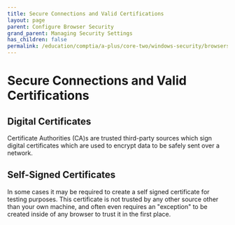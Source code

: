 ```yaml
---
title: Secure Connections and Valid Certifications
layout: page
parent: Configure Browser Security
grand_parent: Managing Security Settings
has_children: false
permalink: /education/comptia/a-plus/core-two/windows-security/browsers/connections-and-certifications/
---
```


# Secure Connections and Valid Certifications

## Digital Certificates

Certificate Authorities (CA)s are trusted third-party sources which sign digital certificates which are used to encrypt data to be safely sent over a network.

## Self-Signed Certificates

In some cases it may be required to create a self signed certificate for testing purposes. This certificate is not trusted by any other source other than your own machine, and often even requires an "exception" to be created inside of any browser to trust it in the first place.
